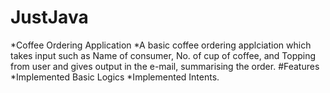 # JustJava
*Coffee Ordering Application
  *A basic coffee ordering applciation which takes input such as Name of consumer, No. of cup of coffee, and Topping from user and gives output in the e-mail, summarising the order.
#Features
  *Implemented Basic Logics
  *Implemented Intents.
